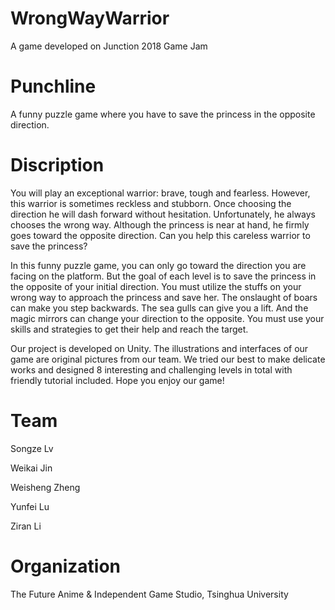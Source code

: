# WrongWayWarrior
A game developed on Junction 2018 Game Jam

# Punchline
A funny puzzle game where you have to save the princess in the opposite direction.

# Discription
You will play an exceptional warrior: brave, tough and fearless. However, this warrior is sometimes reckless and stubborn. Once  choosing the direction he will dash forward without hesitation. Unfortunately, he always chooses the wrong way. Although the princess is near at hand, he firmly goes toward the opposite direction. Can you help this careless warrior to save the princess?

In this funny puzzle game, you can only go toward the direction you are facing on the platform. But the goal of each level is to save the princess in the opposite of your initial direction. You  must utilize the stuffs on your wrong way to approach the princess and save her. The onslaught of boars can make you step backwards. The sea gulls can give you a lift. And the magic mirrors can change your direction to the opposite.  You must use your skills and strategies to get their help and reach the target. 

Our project is developed on Unity. The illustrations and interfaces of our game are original pictures from our team. We tried our best to make delicate works and  designed 8 interesting and challenging levels in total with friendly tutorial included.  Hope you enjoy our game!

# Team
Songze Lv

Weikai Jin

Weisheng Zheng

Yunfei Lu

Ziran Li

# Organization
The Future Anime & Independent Game Studio, Tsinghua University

